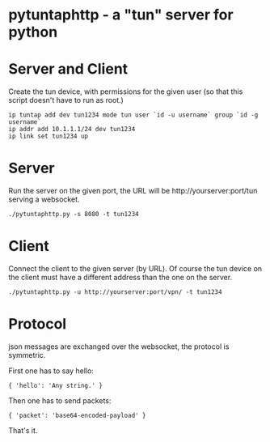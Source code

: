 # pytuntaphttp - a "tun" server for python


# Server and Client

Create the tun device, with permissions for the given user (so that this
script doesn't have to run as root.)

```
ip tuntap add dev tun1234 mode tun user `id -u username` group `id -g username`
ip addr add 10.1.1.1/24 dev tun1234
ip link set tun1234 up
```

# Server

Run the server on the given port, the URL will be http://yourserver:port/tun
serving a websocket.

```
./pytuntaphttp.py -s 8080 -t tun1234
```

# Client

Connect the client to the given server (by URL). Of course the tun device on
the client must have a different address than the one on the server.

```
./pytuntaphttp.py -u http://yourserver:port/vpn/ -t tun1234
```

# Protocol

json messages are exchanged over the websocket, the protocol is symmetric.

First one has to say hello:

```
{ 'hello': 'Any string.' }
```

Then one has to send packets:

```
{ 'packet': 'base64-encoded-payload' }
```

That's it.
